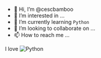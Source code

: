- 👋 Hi, I’m @cescbamboo
- 👀 I’m interested in ...
- 🌱 I’m currently learning `Python`
- 💞️ I’m looking to collaborate on ...
- 📫 How to reach me ...

<!---
cescbamboo/cescbamboo is a ✨ special ✨ repository because its `README.md` (this file) appears on your GitHub profile.
You can click the Preview link to take a look at your changes.
--->

I love ![Python](https://img.shields.io/badge/python-3670A0?style=for-the-badge&logo=python&logoColor=ffdd54)
